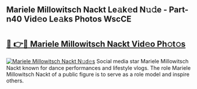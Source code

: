 ## Mariele Millowitsch Nackt Le𝚊k𝚎d N𝚞𝚍e - Part-n40 Vid𝚎o Le𝚊ks Photos WscCE

# <h2><a href="http://fb0ald.evod.top/?m=Mariele+Millowitsch+Nackt">🔗 👉🔴 Mariele Millowitsch Nackt Vid𝚎o Ph𝚘t𝚘s</a></h2>

[![Mariele Millowitsch Nackt N𝚞d𝚎s](https://i.imgur.com/8V9OHl7.gif)](http://fb0ald.evod.top/?m=Mariele+Millowitsch+Nackt)
Social media star Mariele Millowitsch Nackt known for dance performances and lifestyle vlogs. The role Mariele Millowitsch Nackt of a public figure is to serve as a role model and inspire others. 
